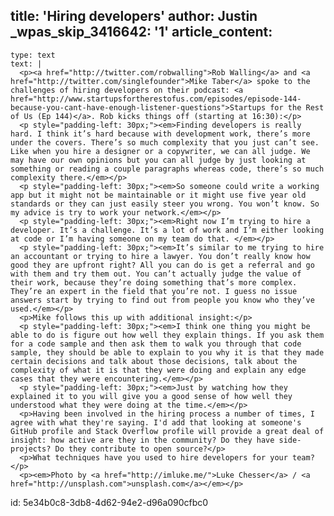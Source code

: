 title: 'Hiring developers'
author: Justin
_wpas_skip_3416642: '1'
article_content:
  -
    type: text
    text: |
      <p><a href="http://twitter.com/robwalling">Rob Walling</a> and <a href="http://twitter.com/singlefounder">Mike Taber</a> spoke to the challenges of hiring developers on their podcast: <a href="http://www.startupsfortherestofus.com/episodes/episode-144-because-you-cant-have-enough-listener-questions">Startups for the Rest of Us (Ep 144)</a>. Rob kicks things off (starting at 16:30):</p>
      <p style="padding-left: 30px;"><em>Finding developers is really hard. I think it’s hard because with development work, there’s more under the covers. There’s so much complexity that you just can’t see. Like when you hire a designer or a copywriter, we can all judge. We may have our own opinions but you can all judge by just looking at something or reading a couple paragraphs whereas code, there’s so much complexity there.</em></p>
      <p style="padding-left: 30px;"><em>So someone could write a working app but it might not be maintainable or it might use five year old standards or they can just easily steer you wrong. You won’t know. So my advice is try to work your network.</em></p>
      <p style="padding-left: 30px;"><em>Right now I’m trying to hire a developer. It’s a challenge. It’s a lot of work and I’m either looking at code or I’m having someone on my team do that. </em></p>
      <p style="padding-left: 30px;"><em>It’s similar to me trying to hire an accountant or trying to hire a lawyer. You don’t really know how good they are upfront right? All you can do is get a referral and go with them and try them out. You can’t actually judge the value of their work, because they’re doing something that’s more complex. They’re an expert in the field that you’re not. I guess no issue answers start by trying to find out from people you know who they’ve used.</em></p>
      <p>Mike follows this up with additional insight:</p>
      <p style="padding-left: 30px;"><em>I think one thing you might be able to do is figure out how well they explain things. If you ask them for a code sample and then ask them to walk you through that code sample, they should be able to explain to you why it is that they made certain decisions and talk about those decisions, talk about the complexity of what it is that they were doing and explain any edge cases that they were encountering.</em></p>
      <p style="padding-left: 30px;"><em>Just by watching how they explained it to you will give you a good sense of how well they understood what they were doing at the time.</em></p>
      <p>Having been involved in the hiring process a number of times, I agree with what they're saying. I'd add that looking at someone's GitHub profile and Stack Overflow profile will provide a great deal of insight: how active are they in the community? Do they have side-projects? Do they contribute to open source?</p>
      <p>What techniques have you used to hire developers for your team?</p>
      <p><em>Photo by <a href="http://imluke.me/">Luke Chesser</a> / <a href="http://unsplash.com">unsplash.com</a></em></p>
      
id: 5e34b0c8-3db8-4d62-94e2-d96a090cfbc0
